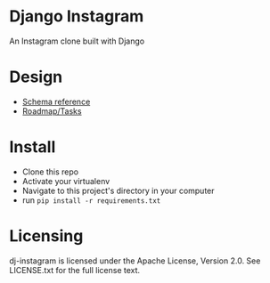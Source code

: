 # Django Instagram

An Instagram clone built with Django

# Design
- [Schema reference](https://github.com/Vheissu/Open-Source-Database-Schemas/blob/master/vheissu-instagram-schema.md)
- [Roadmap/Tasks](https://github.com/rocity/dj-instagram/projects/1)

# Install
- Clone this repo
- Activate your virtualenv
- Navigate to this project's directory in your computer
- run `pip install -r requirements.txt`

# Licensing

dj-instagram is licensed under the Apache License, Version 2.0. See LICENSE.txt for the full license text.
